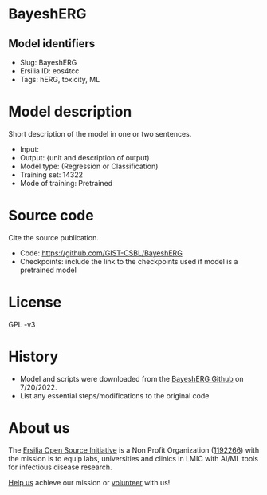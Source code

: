# BayeshERG
## Model identifiers
- Slug: BayeshERG
- Ersilia ID: eos4tcc
- Tags: hERG, toxicity, ML

# Model description
Short description of the model in one or two sentences.
- Input:
- Output: {unit and description of output) 
- Model type: (Regression or Classification)
- Training set: 14322
- Mode of training: Pretrained

# Source code
Cite the source publication.
- Code: https://github.com/GIST-CSBL/BayeshERG
- Checkpoints: include the link to the checkpoints used if model is a pretrained model

# License
GPL -v3

# History 
- Model and scripts were downloaded from the [BayeshERG Github](https://github.com/GIST-CSBL/BayeshERG) on 7/20/2022. 
- List any essential steps/modifications to the original code

# About us
The [Ersilia Open Source Initiative](https://ersilia.io) is a Non Profit Organization ([1192266](https://register-of-charities.charitycommission.gov.uk/charity-search/-/charity-details/5170657/full-print)) with the mission is to equip labs, universities and clinics in LMIC with AI/ML tools for infectious disease research.

[Help us](https://www.ersilia.io/donate) achieve our mission or [volunteer](https://www.ersilia.io/volunteer) with us!
